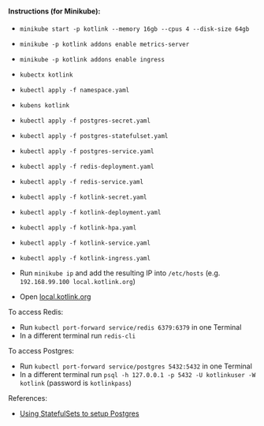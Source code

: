 #### Instructions (for Minikube):

* `minikube start -p kotlink --memory 16gb --cpus 4 --disk-size 64gb`
* `minikube -p kotlink addons enable metrics-server`
* `minikube -p kotlink addons enable ingress`
* `kubectx kotlink`

* `kubectl apply -f namespace.yaml`
* `kubens kotlink`

* `kubectl apply -f postgres-secret.yaml`
* `kubectl apply -f postgres-statefulset.yaml`
* `kubectl apply -f postgres-service.yaml`

* `kubectl apply -f redis-deployment.yaml`
* `kubectl apply -f redis-service.yaml`

* `kubectl apply -f kotlink-secret.yaml`
* `kubectl apply -f kotlink-deployment.yaml`
* `kubectl apply -f kotlink-hpa.yaml`
* `kubectl apply -f kotlink-service.yaml`
* `kubectl apply -f kotlink-ingress.yaml`

* Run `minikube ip` and add the resulting IP into `/etc/hosts` 
(e.g. `192.168.99.100 local.kotlink.org`)
* Open [local.kotlink.org](https://local.kotlink.org)

To access Redis:
* Run `kubectl port-forward service/redis 6379:6379` in one Terminal
* In a different terminal run `redis-cli`

To access Postgres:
* Run `kubectl port-forward service/postgres 5432:5432` in one Terminal
* In a different terminal run `psql -h 127.0.0.1 -p 5432 -U kotlinkuser -W kotlink` (password is `kotlinkpass`)

References:
* [Using StatefulSets to setup Postgres](https://github.com/arianitu/postgres-statefulset)